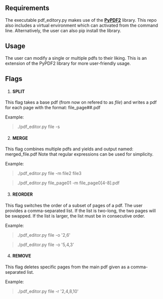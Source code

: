 ## Requirements

The executable pdf_editory.py makes use of the **[PyPDF2](https://pypi.org/project/PyPDF2/)** library. 
This repo also includes a virtual environment which can activated from the command line. Alternatively, 
the user can also pip install the library.


## Usage

The user can modify a single or multiple pdfs to their liking. This is an extension of the PyPDF2 
library for more user-friendly usage.


## Flags

1. #### SPLIT

This flag takes a base pdf (from now on refered to as *file*) and writes a pdf 
for each page with the format: file_page##.pdf

  Example:

  > ./pdf_editor.py file -s

2. #### MERGE
  
This flag combines multiple pdfs and yields and output named: merged_file.pdf
Note that regular expressions can be used for simplicity.
  
  Example:
  
  > ./pdf_editor.py file -m file2 file3
  
  > ./pdf_editor.py file_page01 -m file_page0[4-8].pdf

3. #### REORDER

This flag switches the order of a subset of pages of a pdf. The user provides a 
comma-separated list. If the list is two-long, the two pages will be swapped. 
If the list is larger, the list must be in consecutive order.
  
  Example:
  > ./pdf_editor.py file -o '2,6'
  
  > ./pdf_editor.py file -o '5,4,3'
  
4. #### REMOVE
  
This flag deletes specific pages from the main pdf given as a comma-separated list.

  Example:
  
  > ./pdf_editor.py file -r '2,4,8,10'

